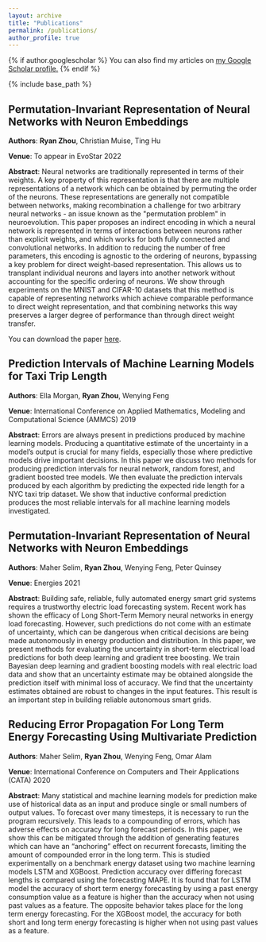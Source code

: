 ```yaml
---
layout: archive
title: "Publications"
permalink: /publications/
author_profile: true
---
```


{% if author.googlescholar %}
  You can also find my articles on <u><a href="{{author.googlescholar}}">my Google Scholar profile</a>.</u>
{% endif %}

{% include base_path %}

## Permutation-Invariant Representation of Neural Networks with Neuron Embeddings
**Authors**: **Ryan Zhou**, Christian Muise, Ting Hu

**Venue**: To appear in EvoStar 2022

**Abstract**: Neural networks are traditionally represented in terms of their weights. A key property of this representation is that there are multiple representations of a network which can be obtained by permuting the order of the neurons. These representations are generally not compatible between networks, making recombination a challenge for two arbitrary neural networks - an issue known as the "permutation problem" in neuroevolution. This paper proposes an indirect encoding in which a neural network is represented in terms of interactions between neurons rather than explicit weights, and which works for both fully connected and convolutional networks. In addition to reducing the number of free parameters, this encoding is agnostic to the ordering of neurons, bypassing a key problem for direct weight-based representation. This allows us to transplant individual neurons and layers into another network without accounting for the specific ordering of neurons. We show through experiments on the MNIST and CIFAR-10 datasets that this method is capable of representing networks which achieve comparable performance to direct weight representation, and that combining networks this way preserves a larger degree of performance than through direct weight transfer.

You can download the paper [here](/files/NeuronEmbedding.pdf).

## Prediction Intervals of Machine Learning Models for Taxi Trip Length
**Authors**: Ella Morgan, **Ryan Zhou**, Wenying Feng

**Venue**: International Conference on Applied Mathematics, Modeling and Computational Science (AMMCS) 2019

**Abstract**: Errors are always present in predictions produced by machine learning models. Producing a quantitative estimate of the uncertainty in a model’s output is crucial for many fields, especially those where predictive models drive important decisions. In this paper we discuss two methods for producing prediction intervals for neural network, random forest, and gradient boosted tree models. We then evaluate the prediction intervals produced by each algorithm by predicting the expected ride length for a NYC taxi trip dataset. We show that inductive conformal prediction produces the most reliable intervals for all machine learning models investigated.

## Permutation-Invariant Representation of Neural Networks with Neuron Embeddings
**Authors**: Maher Selim, **Ryan Zhou**, Wenying Feng, Peter Quinsey

**Venue**: Energies 2021

**Abstract**: Building safe, reliable, fully automated energy smart grid systems requires a trustworthy electric load forecasting system. Recent work has shown the efficacy of Long Short-Term Memory neural networks in energy load forecasting. However, such predictions do not come with an estimate of uncertainty, which can be dangerous when critical decisions are being made autonomously in energy production and distribution. In this paper, we present methods for evaluating the uncertainty in short-term electrical load predictions for both deep learning and gradient tree boosting. We train Bayesian deep learning and gradient boosting models with real electric load data and show that an uncertainty estimate may be obtained alongside the prediction itself with minimal loss of accuracy. We find that the uncertainty estimates obtained are robust to changes in the input features. This result is an important step in building reliable autonomous smart grids.

## Reducing Error Propagation For Long Term Energy Forecasting Using Multivariate Prediction
**Authors**: Maher Selim, **Ryan Zhou**, Wenying Feng, Omar Alam

**Venue**: International Conference on Computers and Their Applications (CATA) 2020

**Abstract**: Many statistical and machine learning models for prediction make use of historical data as an input and produce single or small numbers of output values. To forecast over many timesteps, it is necessary to run the program recursively. This leads to a compounding of errors, which has adverse effects on accuracy for long forecast periods. In this paper, we show this can be mitigated through the addition of generating features which can have an “anchoring” effect on recurrent forecasts, limiting the amount of compounded error in the long term. This is studied experimentally on a benchmark energy dataset using two machine learning models LSTM and XGBoost. Prediction accuracy over differing forecast lengths is compared using the forecasting MAPE. It is found that for LSTM model the accuracy of short term energy forecasting by using a past energy consumption value as a feature is higher than the accuracy when not using past values as a feature. The opposite behavior takes place for the long term energy forecasting. For the XGBoost model, the accuracy for both short and long term energy forecasting is higher when not using past values as a feature.
<!-- {% for post in site.publications reversed %}
  {% include archive-single.html %}
{% endfor %} -->
